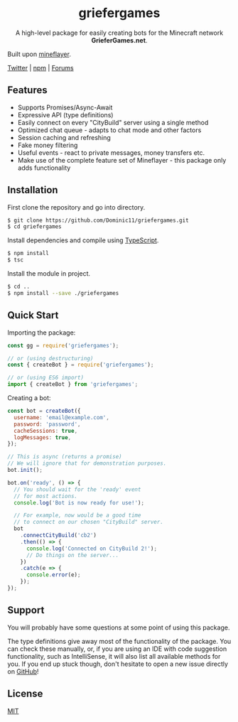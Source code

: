 <div align="center">

# griefergames

A high-level package for easily creating bots for the Minecraft network **GrieferGames.net**.

</div>

Built upon [mineflayer](https://github.com/PrismarineJS/mineflayer).

[Twitter](https://twitter.com/derjp_) |
[npm](https://www.npmjs.com/~derjp) |
[Forums](https://griefergames.de/index.php?user/6076-derjp/)

## Features

- Supports Promises/Async-Await
- Expressive API (type definitions)
- Easily connect on every "CityBuild" server using a single method
- Optimized chat queue - adapts to chat mode and other factors
- Session caching and refreshing
- Fake money filtering
- Useful events - react to private messages, money transfers etc.
- Make use of the complete feature set of Mineflayer - this package only adds functionality

## Installation

First clone the repository and go into directory.

```bash
$ git clone https://github.com/Dominic11/griefergames.git
$ cd griefergames
```

Install dependencies and compile using [TypeScript](https://www.typescriptlang.org/index.html#download-links).

```bash
$ npm install
$ tsc
```

Install the module in project.

```bash
$ cd ..
$ npm install --save ./griefergames
```

## Quick Start

Importing the package:

```javascript
const gg = require('griefergames');

// or (using destructuring)
const { createBot } = require('griefergames');

// or (using ES6 import)
import { createBot } from 'griefergames';
```

Creating a bot:

```javascript
const bot = createBot({
  username: 'email@example.com',
  password: 'password',
  cacheSessions: true,
  logMessages: true,
});

// This is async (returns a promise)
// We will ignore that for demonstration purposes.
bot.init();

bot.on('ready', () => {
  // You should wait for the 'ready' event
  // for most actions.
  console.log('Bot is now ready for use!');

  // For example, now would be a good time
  // to connect on our chosen "CityBuild" server.
  bot
    .connectCityBuild('cb2')
    .then(() => {
      console.log('Connected on CityBuild 2!');
      // Do things on the server...
    })
    .catch(e => {
      console.error(e);
    });
});
```

## Support

You will probably have some questions at some point of using this package.

The type definitions give away most of the functionality of the package. You can check these manually, or, if you are using an IDE with code suggestion functionality, such as IntelliSense, it will also list all available methods for you.
If you end up stuck though, don't hesitate to open a new issue directly on [GitHub](https://github.com/Dominic11/griefergames/issues)!

## License

[MIT](https://github.com/derjp/griefergames/blob/master/LICENSE)
